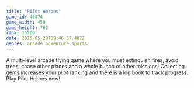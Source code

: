 ```yaml
---
title: "Pilot Heroes"
game_id: 40074
game_width: 450
game_height: 700
rank: 15200
date: 2015-05-29T09:46:57.407Z
genres: arcade adventure sports
---
```

A multi-level arcade flying game where you must extinguish fires, avoid trees, chase other planes and a whole bunch of other missions! Collecting gems increases your pilot ranking and there is a log book to track progress. Play Pilot Heroes now!